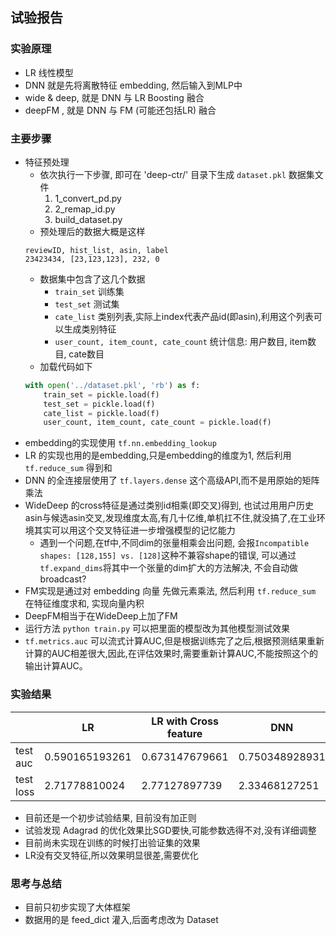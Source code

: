 ## 试验报告


### 实验原理
- LR 线性模型
- DNN 就是先将离散特征 embedding, 然后输入到MLP中
- wide & deep, 就是 DNN 与 LR Boosting 融合
- deepFM , 就是 DNN 与 FM (可能还包括LR) 融合

### 主要步骤
- 特征预处理
    - 依次执行一下步骤, 即可在 'deep-ctr/' 目录下生成 `dataset.pkl` 数据集文件
        1. 1_convert_pd.py 
        2. 2_remap_id.py
        3. build_dataset.py
    - 预处理后的数据大概是这样
    ```
    reviewID, hist_list, asin, label
    23423434, [23,123,123], 232, 0
    ```
    - 数据集中包含了这几个数据
        - `train_set` 训练集
        - `test_set` 测试集
        - `cate_list` 类别列表,实际上index代表产品id(即asin),利用这个列表可以生成类别特征
        - `user_count, item_count, cate_count` 统计信息: 用户数目, item数目, cate数目
    - 加载代码如下
    ```python
    with open('../dataset.pkl', 'rb') as f:
        train_set = pickle.load(f)
        test_set = pickle.load(f)
        cate_list = pickle.load(f)
        user_count, item_count, cate_count = pickle.load(f)
    ```
- embedding的实现使用 `tf.nn.embedding_lookup`
- LR 的实现也用的是embedding,只是embedding的维度为1, 然后利用 `tf.reduce_sum` 得到和
- DNN 的全连接层使用了 `tf.layers.dense` 这个高级API,而不是用原始的矩阵乘法
- WideDeep 的cross特征是通过类别id相乘(即交叉)得到, 也试过用用户历史asin与候选asin交叉,发现维度太高,有几十亿维,单机扛不住,就没搞了,在工业环境其实可以用这个交叉特征进一步增强模型的记忆能力
    - 遇到一个问题,在tf中,不同dim的张量相乘会出问题, 会报`Incompatible shapes: [128,155] vs. [128]`这种不兼容shape的错误, 可以通过 `tf.expand_dims`将其中一个张量的dim扩大的方法解决, 不会自动做broadcast?
- FM实现是通过对 embedding 向量 先做元素乘法, 然后利用 `tf.reduce_sum` 在特征维度求和, 实现向量内积
- DeepFM相当于在WideDeep上加了FM
- 运行方法 `python train.py` 可以把里面的模型改为其他模型测试效果
- `tf.metrics.auc` 可以流式计算AUC,但是根据训练完了之后,根据预测结果重新计算的AUC相差很大,因此,在评估效果时,需要重新计算AUC,不能按照这个的输出计算AUC。


### 实验结果

|          | LR | LR with Cross feature| DNN | wide & deep | deep FM |
| -------- | -- | -------------------- | --- | ----------- | ------- |
| test auc |0.590165193261 | 0.673147679661 | 0.750348928931|0.783477438994| 0.728536323932 |
| test loss| 2.71778810024| 2.77127897739   | 2.33468127251 | 2.27425599098 | 3.2091177702 |

- 目前还是一个初步试验结果, 目前没有加正则
- 试验发现 Adagrad 的优化效果比SGD要快,可能参数选得不对,没有详细调整
- 目前尚未实现在训练的时候打出验证集的效果
- LR没有交叉特征,所以效果明显很差,需要优化


### 思考与总结
- 目前只初步实现了大体框架
- 数据用的是 feed_dict 灌入,后面考虑改为 Dataset
